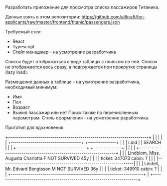 Разработать приложение для просмотра списка пассажиров Титаника.

Данные взять в этом репозитории: https://github.com/altkraft/for-applicants/raw/master/frontend/titanic/passengers.json

Требуемый стек:

- React
- Typescript
- Стейт менеджер - на усмотрение разработчика

Список будет отображаться в виде таблицы с поиском по ней. Список не отображается весь сразу, а подгружается при прокрутке страницы (lazy load).

Размещение данных в таблице - на усмотрение разработчика, необходимый минимум:

- Имя
- Пол
- Возраст
- Выжил пассажир или нет
Поиск также по перечисленным параметрам. Стиль оформления - на усмотрение раработчика.

Прототип для вдохновения

+----------------------------------------------------------------------+
|                                                                      |
|                                                                      |
|        +-----------------------------------+ +--------------+        |
|        | Lind                              | |   SEARCH     |        |
|        +-----------------------------------+ +--------------+        |
|                                                                      |
| +------------------------------------------------------------------+ |
| | Lindblom, Miss. Augusta Charlotta  F    NOT SURVIVED         45y | |
| | ticket: 347073                                          cabin: ? | |
| |------------------------------------------------------------------| |
| | Lindell, Mr. Edvard Bengtsson      M    NOT SURVIVED         36y | |
| | ticket: 349910                                          cabin: ? | |
| +------------------------------------------------------------------+ |
+----------------------------------------------------------------------+
